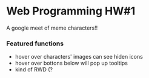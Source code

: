 # Web Programming HW#1
A google meet of meme characters!!

### Featured functions
- hover over characters' images can see hiden icons
- hover over bottons below will pop up tooltips
- kind of RWD (?